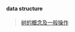 #### data structure


> [树的概念及一般操作](https://github.com/DingKingTim/datastructure/blob/master/tree/tree/readme.md)
